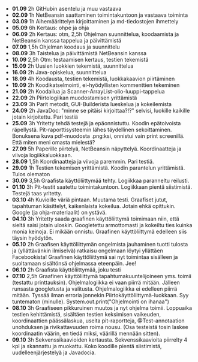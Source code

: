 - **01.09** 2h GitHubin asentelu ja muu vastaava 
- **02.09** 1h NetBeansin saattaminen toimintakuntoon ja vastaava toiminta 
- **03.09** 1h Aihemäärittelyn kirjoittaminen ja md-tiedostojen ihmettely
- **05.09** 6h Kertaus: ohpe ja ohja
- **06.09** 2h Kertaus: otm, 2,5h Ohjelman suunnittelua, koodaamista ja NetBeansin kanssa tappelua ja päivittämistä
- **07.09** 1,5h Ohjelman koodaus ja suunnittelu
- **08.09** 3h Taistelua ja päivittämistä NetBeansin kanssa
- **10.09** 2,5h Otm: testaamisen kertaus, testien tekemistä
- **15.09** 2h Uusien luokkien tekemistä, suunnittelua
- **16.09** 2h Java-opiskelua, suunnittelua
- **18.09** 4h Koodausta, testien tekemistä, luokkakaavion piirtäminen
- **19.09** 2h Koodikatselmointi, ei-hyödyllisten kommenttien tekeminen
- **21.09** 2h Koodailua ja Scanner-ArrayList-olio-luuppi-tappelua
- **22.09** 2h Piirtologiikan muodostamisen yrittämistä
- **23.09** 3h Parit metodit, GUI-Builderista lueskelua ja kokeilemista
- **24.09** 2h JavaDoc: "minne se pitäisi kirjoittaa?!?" selvisi, luokille kaikille jotain kirjoitettu. Pari testiä
- **25.09** 3h Yritetty tehdä testejä ja epäonnistuttu. Koodin epätoivoista räpellystä. Pit-raporttisysteemin lähes täydellinen sekoittaminen. Bonuksena kuva pdf-muodosta .png:ksi, onnistui vain print screenillä. Että miten meni omasta mielestä?
- **27.09** 5h Paperille piirtelyä, NetBeansin näpyttelyä. Koordinaatteja ja viivoja logiikkaluokkaan.
- **28.09** 1,5h Koordinaatteja ja viivoja paremmin. Pari testiä.
- **29.09** 1h Testien tekemisen yrittämistä. Koodin parantelun yrittämistä. Tulos olematon
- **30.09** 3,5h Graafista käyttöliittymää tehty. Logiikkaa paranneltu reilusti.
- **01.10** 3h Pit-testit saatettu toimintakuntoon. Logiikkaan pientä siistimistä. Testejä taas yritetty. 
- **03.10** 4h Kuvioille väriä pintaan. Muutama testi. Graafiset jutut, tapahtuman käsittelyt, kaikenlaista kokeilua. Jotain ehkä opittukin. Google (ja ohja-materiaalit) on ystävä.
- **04.10** 3h Yritetty saada graafinen käyttöliittymä toimimaan niin, että sieltä saisi jotain uloskin. Googletettu armottomasti ja kokeiltu ties kuinka monia keinoja. Ei mikään onnistu. Graafinen käyttöliittymä edelleen siis täysin hyödytön.
- **05.10**  2h Graafisen käyttöliittymän ongelmista jauhaminen tuotti tulosta ja (yllättävänkin ilmiselvä) ratkaisu ongelmaan löytyi yllättäen Facebookista! Graafinen käyttöliittymä sai nyt toimintaa sisälleen ja suoltamaan sisältönsä ohjelmassa eteenpäin. Jee!
- **06.10** 2h Graafista käyttöliittymää, joku testi
- **07.10** 2,5h Graafinen käyttöliittymä tapahtumakuuntelijoineen yms. toimii (testattu printtauksin). Ohjelmalogiikka ei vaan piirrä mitään. Jälleen runsasta googletusta ja valitusta. Ohjelmalogiikka ei edelleen piirrä mitään. Tyssää ilman erroria jonnekin Piirtokäyttöliittymä-luokkaan. Syy tuntematon (minulle). System.out.print("Ohjelmointi on ihanaa")
- **08.10** 3h Graafiseen pikkuruinen muutos ja nyt ohjelma toimii. Loppuaika testien kehittämistä, sisältäen testien keksimisen vaikeuden, koordinaattien päässälaskua, useita pit-raportteja, @Test-annotaation unohduksen ja rivikattavuuden roima nousu. (Osa testeistä tosin laskee koordinaatin väärin, en tiedä miksi, väärillä mennään sitten).
- **09.10** 3h Sekvenssikaavioiden kertausta. Sekvenssikaavioita piirrelty 4 kpl ja skannattu ja muokattu. Koko koodille pientä siistimistä, uudelleenjärjestelyä ja Javadocia.
